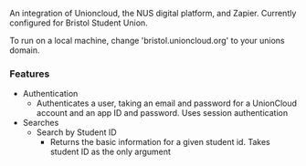An integration of Unioncloud, the NUS digital platform, and Zapier. Currently configured for Bristol Student Union.

To run on a local machine, change 'bristol.unioncloud.org' to your unions domain.

<b><h3>Features</h3></b>

<ul>
  <li>Authentication
    <ul>
      <li>Authenticates a user, taking an email and password for a UnionCloud account and an app ID and password. Uses session authentication</li>
    </ul>
  </li>
  <li>Searches
    <ul>
      <li>Search by Student ID
        <ul>
          <li>Returns the basic information for a given student id. Takes student ID as the only argument</li>
        </ul>  
      </li>
    </ul>  
  </li>
</ul>
